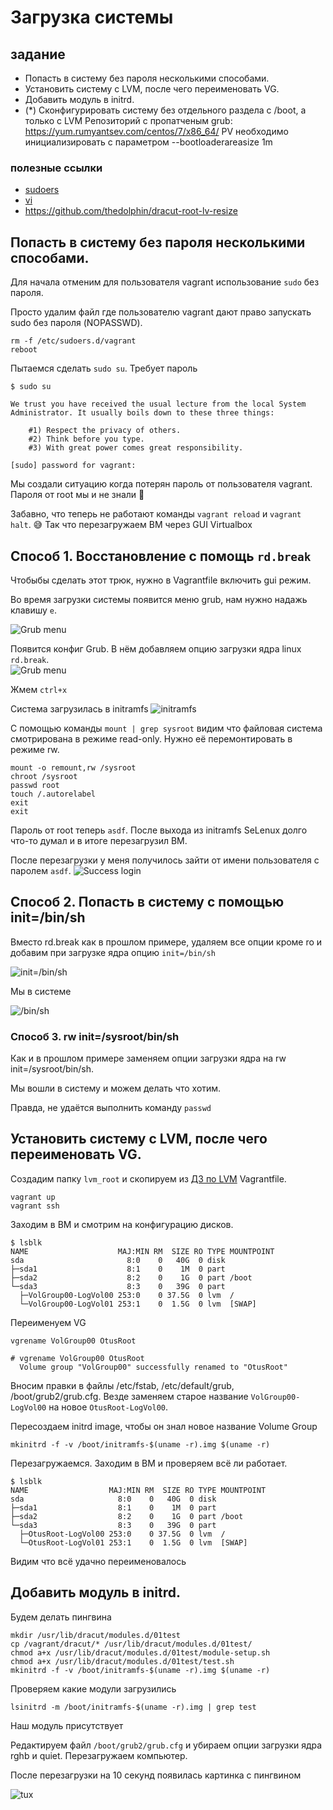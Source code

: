 # Загрузка системы


## задание 

- Попасть в систему без пароля несколькими способами.
- Установить систему с LVM, после чего переименовать VG.
- Добавить модуль в initrd.
- (*) Сконфигурировать систему без отдельного раздела с /boot, а только с LVM
    Репозиторий с пропатченым grub: https://yum.rumyantsev.com/centos/7/x86_64/
    PV необходимо инициализировать с параметром --bootloaderareasize 1m

### полезные ссылки

- [sudoers](https://www.digitalocean.com/community/tutorials/how-to-edit-the-sudoers-file-ru)
- [vi](https://neoserver.ru/help/osnovnie-komandi-redaktora-vi-vim)
- https://github.com/thedolphin/dracut-root-lv-resize

## Попасть в систему без пароля несколькими способами.

Для начала отменим для пользователя vagrant использование `sudo` без пароля.

Просто удалим файл где пользователю vagrant дают право запускать sudo без пароля (NOPASSWD). 
```shell
rm -f /etc/sudoers.d/vagrant
reboot
```

Пытаемся сделать `sudo su`. Требует пароль 
```
$ sudo su

We trust you have received the usual lecture from the local System
Administrator. It usually boils down to these three things:

    #1) Respect the privacy of others.
    #2) Think before you type.
    #3) With great power comes great responsibility.

[sudo] password for vagrant: 
```
Мы создали ситуацию когда потерян пароль от пользователя vagrant. Пароля от root мы и не знали 🤷

Забавно, что теперь не работают команды `vagrant reload` и `vagrant halt`. 😅
Так что перезагружаем ВМ через GUI Virtualbox


## Способ 1. Восстановление с помощь `rd.break`

Чтобыбы сделать этот трюк, нужно в Vagrantfile включить gui режим. 

Во время загрузки системы появится меню grub, нам нужно надажь клавишу `e`.

![Grub menu](./img/img_1.png)

Появится конфиг Grub. В нём добавляем опцию загрузки ядра linux `rd.break`.  
![Grub menu](./img/img_2.png)

Жмем `ctrl+x`

Система загрузилась в initramfs
![initramfs](./img/img_3.png)

С помощью команды `mount | grep sysroot` видим что файловая система смотрирована в режиме read-only.
Нужно её перемонтировать в режиме rw.

```shell
mount -o remount,rw /sysroot
chroot /sysroot
passwd root
touch /.autorelabel
exit
exit
```
Пароль от root теперь `asdf`.
После выхода из initramfs SeLenux долго что-то думал и в итоге перезагрузил ВМ.

После перезагрузки у меня получилось зайти от имени пользователя с паролем `asdf`.
![Success login](./img/img_4.png)


## Способ 2. Попасть в систему с помощью init=/bin/sh

Вместо rd.break как в прошлом примере, удаляем все опции кроме ro и добавим при загрузке ядра опцию `init=/bin/sh`

![init=/bin/sh](./img/img_5.png)

Мы в системе

![/bin/sh](./img/img_6.png)


### Способ 3. rw init=/sysroot/bin/sh

Как и в прошлом примере заменяем опции загрузки ядра на rw init=/sysroot/bin/sh.

Мы вошли в систему и можем делать что хотим.

Правда, не удаётся выполнить команду `passwd`


## Установить систему с LVM, после чего переименовать VG.


Создадим папку `lvm_root` и скопируем из [ДЗ по LVM](https://gitlab.com/gam6itko/linux-2022-07-hw-03-lvm) Vagrantfile.
```shell
vagrant up
vagrant ssh
```

Заходим в ВМ и смотрим на конфигурацию дисков.
```
$ lsblk
NAME                    MAJ:MIN RM  SIZE RO TYPE MOUNTPOINT
sda                       8:0    0   40G  0 disk 
├─sda1                    8:1    0    1M  0 part 
├─sda2                    8:2    0    1G  0 part /boot
└─sda3                    8:3    0   39G  0 part 
  ├─VolGroup00-LogVol00 253:0    0 37.5G  0 lvm  /
  └─VolGroup00-LogVol01 253:1    0  1.5G  0 lvm  [SWAP]
```

Переименуем VG
```shell
vgrename VolGroup00 OtusRoot
```

```
# vgrename VolGroup00 OtusRoot
  Volume group "VolGroup00" successfully renamed to "OtusRoot"
```

Вносим правки в файлы /etc/fstab, /etc/default/grub, /boot/grub2/grub.cfg. 
Везде заменяем старое название `VolGroup00-LogVol00` на новое `OtusRoot-LogVol00`.

Пересоздаем initrd image, чтобы он знал новое название Volume Group
```shell
mkinitrd -f -v /boot/initramfs-$(uname -r).img $(uname -r)
```

Перезагружаемся. Заходим в ВМ и проверяем всё ли работает.
```
$ lsblk
NAME                  MAJ:MIN RM  SIZE RO TYPE MOUNTPOINT
sda                     8:0    0   40G  0 disk 
├─sda1                  8:1    0    1M  0 part 
├─sda2                  8:2    0    1G  0 part /boot
└─sda3                  8:3    0   39G  0 part 
  ├─OtusRoot-LogVol00 253:0    0 37.5G  0 lvm  /
  └─OtusRoot-LogVol01 253:1    0  1.5G  0 lvm  [SWAP]
```
Видим что всё удачно переименовалось


## Добавить модуль в initrd.

Будем делать пингвина

```shell
mkdir /usr/lib/dracut/modules.d/01test
cp /vagrant/dracut/* /usr/lib/dracut/modules.d/01test/
chmod a+x /usr/lib/dracut/modules.d/01test/module-setup.sh
chmod a+x /usr/lib/dracut/modules.d/01test/test.sh
mkinitrd -f -v /boot/initramfs-$(uname -r).img $(uname -r)
```

Проверяем какие модули загрузились
```shell
lsinitrd -m /boot/initramfs-$(uname -r).img | grep test
```
Наш модуль присутствует

Редактируем файл `/boot/grub2/grub.cfg` и убираем опции загрузки ядра rghb и quiet.
Перезагружаем компьютер.

После перезагрузки на 10 секунд появилась картинка с пингвином

![tux](./img/img_7.png)
